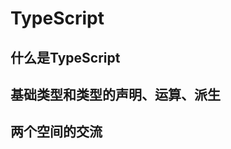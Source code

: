 # TypeScript
## 什么是TypeScript
[](https://zhuanlan.zhihu.com/p/389379296)
## 基础类型和类型的声明、运算、派生
[](https://zhuanlan.zhihu.com/p/389888266)
## 两个空间的交流
[](https://zhuanlan.zhihu.com/p/401138248)
